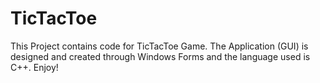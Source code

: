 # TicTacToe

This Project contains code for TicTacToe Game.
The Application (GUI) is designed and created through Windows Forms and the language used is C++.
Enjoy!
